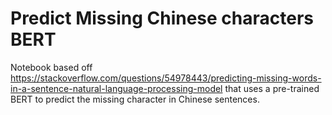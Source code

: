 # Predict Missing Chinese characters BERT

Notebook based off https://stackoverflow.com/questions/54978443/predicting-missing-words-in-a-sentence-natural-language-processing-model that uses a pre-trained BERT to predict the missing character in Chinese sentences.
